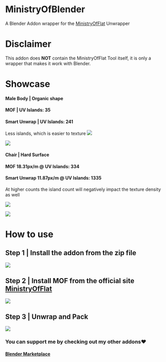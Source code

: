 # MinistryOfBlender
A Blender Addon wrapper for the [MinistryOfFlat](https://www.quelsolaar.com/ministry_of_flat/) Unwrapper

# Disclaimer
This addon does **NOT** contain the MinistryOfFlat Tool itself, it is only a wrapper that makes it work with Blender.


# Showcase

#### Male Body | Organic shape
####  MOF | UV Islands: 35
#### Smart Unwrap | UV Islands: 241
Less islands, which is easier to texture
![](https://raw.githubusercontent.com/Ultikynnys/MinistryOfBlender/refs/heads/main/Comparison.png)

![](https://raw.githubusercontent.com/Ultikynnys/MinistryOfBlender/refs/heads/main/Comparison2.png)


#### Chair | Hard Surface
#### MOF 18.31px/m @ UV Islands: 334
#### Smart Unwrap 11.87px/m  @ UV Islands: 1335

At higher counts the island count will negatively impact the texture density as well

![](https://raw.githubusercontent.com/Ultikynnys/MinistryOfBlender/refs/heads/main/Comparison3.png)


![](https://raw.githubusercontent.com/Ultikynnys/MinistryOfBlender/refs/heads/main/Comparison4.png)


# How to use

## Step 1 | Install the addon from the zip file

![](https://raw.githubusercontent.com/Ultikynnys/MinistryOfBlender/refs/heads/main/Step1.png)


## Step 2 | Install MOF from the official site [MinistryOfFlat](https://www.quelsolaar.com/ministry_of_flat/)

![](https://raw.githubusercontent.com/Ultikynnys/MinistryOfBlender/refs/heads/main/Step2.png)

## Step 3 | Unwrap and Pack

![](https://raw.githubusercontent.com/Ultikynnys/MinistryOfBlender/refs/heads/main/step3.webp)


### You can support me by checking out my other addons❤️
#### [Blender Marketplace](https://blendermarket.com/creators/ultikynnys)
